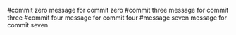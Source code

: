 #commit zero
message for commit zero
#commit three
message for commit three
#commit four
message for commit four
#message seven
message for commit seven
